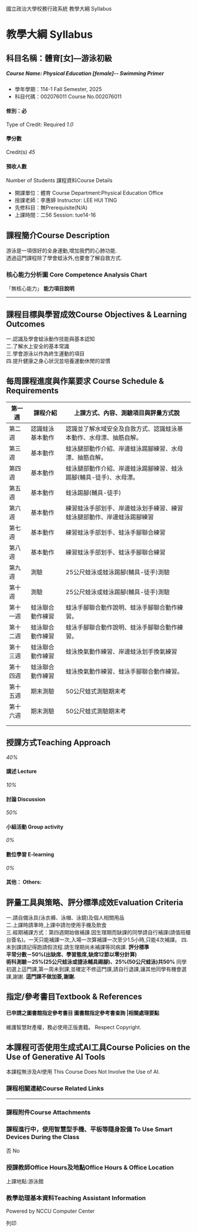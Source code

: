 國立政治大學校務行政系統 教學大綱 Syllabus
# 教學大綱 Syllabus
##  科目名稱：體育[女]—游泳初級
#####  Course Name: Physical Education [female]-- Swimming Primer
  * 學年學期：114-1 Fall Semester, 2025 
  * 科目代碼：002076011 Course No.002076011


#### 修別：必
Type of Credit: Required 
_1.0_
#### 學分數
Credit(s)
_45_
#### 預收人數
Number of Students
課程資料Course Details
  * 開課單位：體育 Course Department:Physical Education Office 
  * 授課老師：李惠婷 Instructor: LEE HUI TING 
  * 先修科目：無Prerequisite(N/A)
  * 上課時間：二56 Session: tue14-16


##  課程簡介Course Description
游泳是一項很好的全身運動,增加我們的心肺功能.   
透過這門課程除了學會蛙泳外,也要會了解自救方式.
###  核心能力分析圖 Core Competence Analysis Chart
「無核心能力」 
**能力項目說明**
* * *
##  課程目標與學習成效Course Objectives & Learning Outcomes 
一.認識及學會蛙泳動作技能與基本認知  
二.了解水上安全的基本常識  
三.學會游泳以作為終生運動的項目  
四.提升健康之身心狀況並培養運動休閒的習慣
##  每周課程進度與作業要求 Course Schedule & Requirements
第一週 |  課程介紹 |  上課方式、內容、測驗項目與評量方式說  
---|---|---  
第二週 |  認識蛙泳基本動作 |  認識並了解水域安全及自救方式、認識蛙泳基本動作、水母漂、抽筋自解。  
第三週 |  基本動作 |  蛙泳腿部動作介紹、岸邊蛙泳踢腳練習、水母漂、抽筋自解。  
第四週 |  基本動作 |  蛙泳腿部動作介紹、岸邊蛙泳踢腳練習、蛙泳踢腳(輔具-徒手)、水母漂。  
第五週 |  基本動作 |  蛙泳踢腳(輔具-徒手)  
第六週 |  基本動作 |  練習蛙泳手部划手、岸邊蛙泳划手練習、練習蛙泳腿部動作、岸邊蛙泳踢腳練習  
第七週 |  基本動作 |  練習蛙泳手部划手、蛙泳手腳聯合練習  
第八週 |  基本動作 |  練習蛙泳手部划手、蛙泳手腳聯合練習  
第九週 |  測驗 |  25公尺蛙泳或蛙泳踢腳(輔具-徒手)測驗  
第十週 |  測驗 |  25公尺蛙泳或蛙泳踢腳(輔具-徒手)測驗  
第十一週 |  蛙泳聯合動作練習 |  蛙泳手腳聯合動作說明、蛙泳手腳聯合動作練習。  
第十二週 |  蛙泳聯合動作練習 |  蛙泳手腳聯合動作說明、蛙泳手腳聯合動作練習。  
第十三週 |  蛙泳聯合動作練習 |  蛙泳換氣動作練習、岸邊蛙泳划手換氣練習  
第十四週 |  蛙泳聯合動作練習 |  蛙泳換氣動作練習、蛙泳手腳聯合動作練習。  
第十五週 | 期末測驗 | 50公尺蛙式測驗期末考  
第十六週 |  期末測驗 |  50公尺蛙式測驗期末考  
|  |   
|  |   
##  授課方式Teaching Approach
_40%_
####  講述 Lecture
_10%_
####  討論 Discussion
_50%_
####  小組活動 Group activity
_0%_
####  數位學習 E-learning
_0%_
####  其他： Others:
##  評量工具與策略、評分標準成效Evaluation Criteria
一.請自備泳具(泳衣褲、泳帽、泳鏡)及個人相關用品  
二.上課時請準時,上課中請勿使用手機及飲食  
三.經期補課方式：第四週開始做補課.因生理期而缺課的同學請自行補課(請值班櫃台簽名)。一天只能補課一次,入場一次算補課一次至少1.5小時,只能4次補課。 
四.未到課請記得跑請假流程.請生理期尚未補課等同病課.
**評分標準  
平常分數－50%(出缺席、學習態席,缺席12節以零分計算)  
術科測驗－25%(25公尺蛙泳或捷泳輔具踢腳)、25%(50公尺蛙泳)共50%**
同學初選上這門課,第一周未到課,並確定不修這門課,請自行退課,讓其他同學有機會選課,謝謝.
**這門課不做加簽,謝謝.**
##  指定/參考書目Textbook & References
####  已申請之圖書館指定參考書目  圖書館指定參考書查詢 |相關處理要點
維護智慧財產權，務必使用正版書籍。 Respect Copyright.
##  本課程可否使用生成式AI工具Course Policies on the Use of Generative AI Tools
本課程無涉及AI使用 This Course Does Not Involve the Use of AI.
###  課程相關連結Course Related Links
* * *
###  課程附件Course Attachments
###  課程進行中，使用智慧型手機、平板等隨身設備 To Use Smart Devices During the Class
否  No
###  授課教師Office Hours及地點Office Hours & Office Location
上課地點:游泳館
###  教學助理基本資料Teaching Assistant Information
Powered by NCCU Computer Center
  
列印
